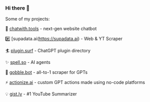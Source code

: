 ### Hi there 👋

Some of my projects:

💬 [chatwith.tools](https://chatwith.so) - next-gen website chatbot

#️⃣ [supadata.ai(https://supadata.ai) - Web & YT Scraper

🏄 [plugin.surf](https://plugin.surf) - ChatGPT plugin directory

✨ [spell.so](https://spell.so) - AI agents

🤖 [gobble.bot](https://gobble.bot) - all-to-1 scraper for GPTs

⚡️ [actionize.ai](https://actionize.ai) - custom GPT actions made using no-code platforms

💡 [gist.ly](https://gist.ly) - #1 YouTube Summarizer
